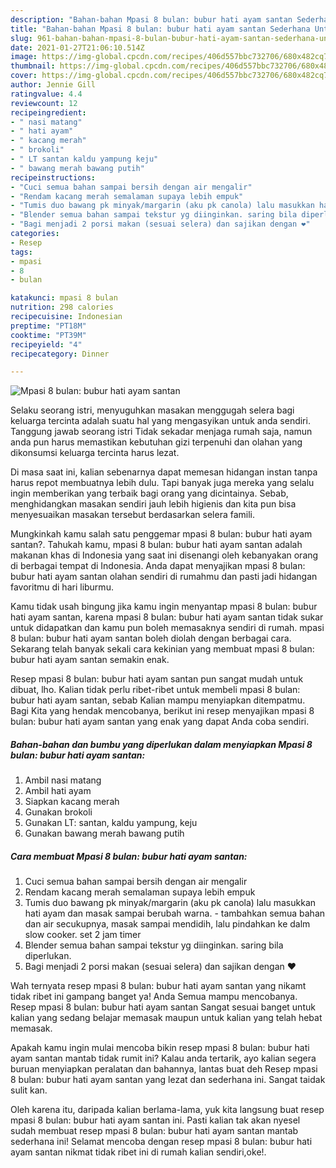 ```yaml
---
description: "Bahan-bahan Mpasi 8 bulan: bubur hati ayam santan Sederhana Untuk Jualan"
title: "Bahan-bahan Mpasi 8 bulan: bubur hati ayam santan Sederhana Untuk Jualan"
slug: 961-bahan-bahan-mpasi-8-bulan-bubur-hati-ayam-santan-sederhana-untuk-jualan
date: 2021-01-27T21:06:10.514Z
image: https://img-global.cpcdn.com/recipes/406d557bbc732706/680x482cq70/mpasi-8-bulan-bubur-hati-ayam-santan-foto-resep-utama.jpg
thumbnail: https://img-global.cpcdn.com/recipes/406d557bbc732706/680x482cq70/mpasi-8-bulan-bubur-hati-ayam-santan-foto-resep-utama.jpg
cover: https://img-global.cpcdn.com/recipes/406d557bbc732706/680x482cq70/mpasi-8-bulan-bubur-hati-ayam-santan-foto-resep-utama.jpg
author: Jennie Gill
ratingvalue: 4.4
reviewcount: 12
recipeingredient:
- " nasi matang"
- " hati ayam"
- " kacang merah"
- " brokoli"
- " LT santan kaldu yampung keju"
- " bawang merah bawang putih"
recipeinstructions:
- "Cuci semua bahan sampai bersih dengan air mengalir"
- "Rendam kacang merah semalaman supaya lebih empuk"
- "Tumis duo bawang pk minyak/margarin (aku pk canola) lalu masukkan hati ayam dan masak sampai berubah warna.  tambahkan semua bahan dan air secukupnya, masak sampai mendidih, lalu pindahkan ke dalm slow cooker. set 2 jam timer"
- "Blender semua bahan sampai tekstur yg diinginkan. saring bila diperlukan."
- "Bagi menjadi 2 porsi makan (sesuai selera) dan sajikan dengan ❤️"
categories:
- Resep
tags:
- mpasi
- 8
- bulan

katakunci: mpasi 8 bulan 
nutrition: 298 calories
recipecuisine: Indonesian
preptime: "PT18M"
cooktime: "PT39M"
recipeyield: "4"
recipecategory: Dinner

---
```



![Mpasi 8 bulan: bubur hati ayam santan](https://img-global.cpcdn.com/recipes/406d557bbc732706/680x482cq70/mpasi-8-bulan-bubur-hati-ayam-santan-foto-resep-utama.jpg)

Selaku seorang istri, menyuguhkan masakan menggugah selera bagi keluarga tercinta adalah suatu hal yang mengasyikan untuk anda sendiri. Tanggung jawab seorang istri Tidak sekadar menjaga rumah saja, namun anda pun harus memastikan kebutuhan gizi terpenuhi dan olahan yang dikonsumsi keluarga tercinta harus lezat.

Di masa  saat ini, kalian sebenarnya dapat memesan hidangan instan tanpa harus repot membuatnya lebih dulu. Tapi banyak juga mereka yang selalu ingin memberikan yang terbaik bagi orang yang dicintainya. Sebab, menghidangkan masakan sendiri jauh lebih higienis dan kita pun bisa menyesuaikan masakan tersebut berdasarkan selera famili. 



Mungkinkah kamu salah satu penggemar mpasi 8 bulan: bubur hati ayam santan?. Tahukah kamu, mpasi 8 bulan: bubur hati ayam santan adalah makanan khas di Indonesia yang saat ini disenangi oleh kebanyakan orang di berbagai tempat di Indonesia. Anda dapat menyajikan mpasi 8 bulan: bubur hati ayam santan olahan sendiri di rumahmu dan pasti jadi hidangan favoritmu di hari liburmu.

Kamu tidak usah bingung jika kamu ingin menyantap mpasi 8 bulan: bubur hati ayam santan, karena mpasi 8 bulan: bubur hati ayam santan tidak sukar untuk didapatkan dan kamu pun boleh memasaknya sendiri di rumah. mpasi 8 bulan: bubur hati ayam santan boleh diolah dengan berbagai cara. Sekarang telah banyak sekali cara kekinian yang membuat mpasi 8 bulan: bubur hati ayam santan semakin enak.

Resep mpasi 8 bulan: bubur hati ayam santan pun sangat mudah untuk dibuat, lho. Kalian tidak perlu ribet-ribet untuk membeli mpasi 8 bulan: bubur hati ayam santan, sebab Kalian mampu menyiapkan ditempatmu. Bagi Kita yang hendak mencobanya, berikut ini resep menyajikan mpasi 8 bulan: bubur hati ayam santan yang enak yang dapat Anda coba sendiri.

<!--inarticleads1-->

##### Bahan-bahan dan bumbu yang diperlukan dalam menyiapkan Mpasi 8 bulan: bubur hati ayam santan:

1. Ambil  nasi matang
1. Ambil  hati ayam
1. Siapkan  kacang merah
1. Gunakan  brokoli
1. Gunakan  LT: santan, kaldu yampung, keju
1. Gunakan  bawang merah bawang putih




<!--inarticleads2-->

##### Cara membuat Mpasi 8 bulan: bubur hati ayam santan:

1. Cuci semua bahan sampai bersih dengan air mengalir
1. Rendam kacang merah semalaman supaya lebih empuk
1. Tumis duo bawang pk minyak/margarin (aku pk canola) lalu masukkan hati ayam dan masak sampai berubah warna.  - tambahkan semua bahan dan air secukupnya, masak sampai mendidih, lalu pindahkan ke dalm slow cooker. set 2 jam timer
1. Blender semua bahan sampai tekstur yg diinginkan. saring bila diperlukan.
1. Bagi menjadi 2 porsi makan (sesuai selera) dan sajikan dengan ❤️




Wah ternyata resep mpasi 8 bulan: bubur hati ayam santan yang nikamt tidak ribet ini gampang banget ya! Anda Semua mampu mencobanya. Resep mpasi 8 bulan: bubur hati ayam santan Sangat sesuai banget untuk kalian yang sedang belajar memasak maupun untuk kalian yang telah hebat memasak.

Apakah kamu ingin mulai mencoba bikin resep mpasi 8 bulan: bubur hati ayam santan mantab tidak rumit ini? Kalau anda tertarik, ayo kalian segera buruan menyiapkan peralatan dan bahannya, lantas buat deh Resep mpasi 8 bulan: bubur hati ayam santan yang lezat dan sederhana ini. Sangat taidak sulit kan. 

Oleh karena itu, daripada kalian berlama-lama, yuk kita langsung buat resep mpasi 8 bulan: bubur hati ayam santan ini. Pasti kalian tak akan nyesel sudah membuat resep mpasi 8 bulan: bubur hati ayam santan mantab sederhana ini! Selamat mencoba dengan resep mpasi 8 bulan: bubur hati ayam santan nikmat tidak ribet ini di rumah kalian sendiri,oke!.

